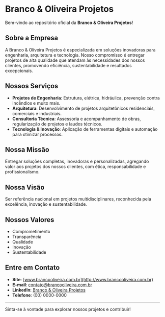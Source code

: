 # Branco & Oliveira Projetos

Bem-vindo ao repositório oficial da **Branco & Oliveira Projetos**!

## Sobre a Empresa

A Branco & Oliveira Projetos é especializada em soluções inovadoras para engenharia, arquitetura e tecnologia. Nosso compromisso é entregar projetos de alta qualidade que atendam às necessidades dos nossos clientes, promovendo eficiência, sustentabilidade e resultados excepcionais.

## Nossos Serviços

- **Projetos de Engenharia**: Estrutura, elétrica, hidráulica, prevenção contra incêndios e muito mais.
- **Arquitetura**: Desenvolvimento de projetos arquitetônicos residenciais, comerciais e industriais.
- **Consultoria Técnica**: Assessoria e acompanhamento de obras, regularização de projetos e laudos técnicos.
- **Tecnologia & Inovação**: Aplicação de ferramentas digitais e automação para otimizar processos.

## Nossa Missão

Entregar soluções completas, inovadoras e personalizadas, agregando valor aos projetos dos nossos clientes, com ética, responsabilidade e profissionalismo.

## Nossa Visão

Ser referência nacional em projetos multidisciplinares, reconhecida pela excelência, inovação e sustentabilidade.

## Nossos Valores

- Comprometimento
- Transparência
- Qualidade
- Inovação
- Sustentabilidade

## Entre em Contato

- **Site**: [www.brancooliveira.com.br](http://www.brancooliveira.com.br)
- **E-mail**: contato@brancooliveira.com.br
- **LinkedIn**: [Branco & Oliveira Projetos](https://www.linkedin.com/company/brancooliveira)
- **Telefone**: (00) 0000-0000

---

Sinta-se à vontade para explorar nossos projetos e contribuir!